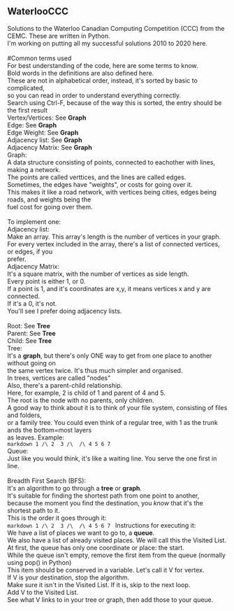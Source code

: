 ## WaterlooCCC
Solutions to the Waterloo Canadian Computing Competition (CCC) from the CEMC. These are written in Python.<br/>
I'm working on putting all my successful solutions 2010 to 2020 here.<br/>
<br/>
#Common terms used<br/>
For best understanding of the code, here are some terms to know.<br/>
Bold words in the definitions are also defined here.<br/>
These are not in alphabetical order, instead, it's sorted by basic to complicated,<br/>
so you can read in order to understand everything correctly.<br/>
Search using Ctrl-F, because of the way this is sorted, the entry should be the first result<br/>
    Vertex/Vertices: See **Graph**<br/>
    Edge: See **Graph**<br/>
    Edge Weight: See **Graph**<br/>
    Adjacency list: See **Graph**<br/>
    Adjacency Matrix: See **Graph**<br/>
    Graph:<br/>
        A data structure consisting of points, connected to eachother with lines, making a network.<br/>
        The points are called verttices, and the lines are called edges.<br/>
        Sometimes, the edges have "weights", or costs for going over it.<br/>
        This makes it like a road network, with vertices being cities, edges being roads, and weights being the <br/>fuel cost for going over them.<br/>
<br/>
        To implement one:<br/>
            Adjacency list:<br/>
                Make an array. This array's length is the number of vertices in your graph.<br/>
                For every vertex included in the array, there's a list of connected vertices, or edges, if you <br/>prefer.<br/>
            Adjacency Matrix:<br/>
                It's a square matrix, with the number of vertices as side length.<br/>
                Every point is either 1, or 0.<br/>
                If a point is 1, and it's coordinates are x,y, it means vertices x and y are connected.<br/>
                If it's a 0, it's not.<br/>
        You'll see I prefer doing adjacency lists.<br/>
<br/>
    Root: See **Tree**<br/>
    Parent: See **Tree**<br/>
    Child: See **Tree**<br/>
    Tree:<br/>
        It's a **graph**, but there's only ONE way to get from one place to another without going on<br/>
        the same vertex twice. It's thus much simpler and organised.<br/>
        In trees, vertices are called "nodes"<br/>
        Also, there's a parent-child relationship.<br/>
        Here, for example, 2 is child of 1 and parent of 4 and 5.<br/>
        The root is the node with no parents, only children.<br/>
        A good way to think about it is to think of your file system, consisting of files and folders,<br/>
        or a family tree. You could even think of a regular tree, with 1 as the trunk ands the bottom=most layers <br/>as leaves.
        Example:<br/>
        ```markdown
            1
           /\
          2  3
         /\  /\
         4 5 6 7
        ```
<br/>
    Queue:<br/>
        Just like you would think, it's like a waiting line. You serve the one first in line.<br/>
<br/>
    Breadth First Search (BFS):<br/>
        It's an algorithm to go through a **tree** or **graph**.<br/>
        It's suitable for finding the shortest path from one point to another,<br/>
        because the moment you find the destination, you *know* that it's the shortest path to it.<br/>
        This is the order it goes through it:<br/>
         ```markdown
            1
           /\
          2  3
         /\  /\
         4 5 6 7
        ```
        Instructions for executing it:<br/>
            We have a list of places we want to go to, a **queue**.<br/>
            We also have a list of already visited places. We will call this the Visited List.<br/>
            At first, the queue has only one coordinate or place: the start.<br/>
            While the queue isn't empty, remove the first item from the queue (normally using pop() in Python)<br/>
            This item should be conserved in a variable. Let's call it V for vertex.<br/>
            If V is your destination, stop the algorithm.<br/>
            Make sure it isn't in the Visited List. If it is, skip to the next loop.<br/>
            Add V to the Visited List.<br/>
            See what V links to in your tree or graph, then add those to your queue.<br/>